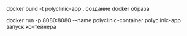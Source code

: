 docker build -t polyclinic-app . создание docker образа 

docker run -p 8080:8080 --name polyclinic-container polyclinic-app  запуск контейнера